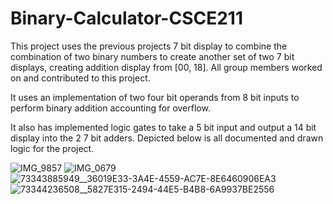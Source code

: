 # Binary-Calculator-CSCE211

This project uses the previous projects 7 bit display to combine the combination of two binary numbers to create another set of two 7 bit displays, creating addition display from [00, 18]. 
All group members worked on and contributed to this project.

It uses an implementation of two four bit operands from 8 bit inputs to perform binary addition accounting for overflow. 

It also has implemented logic gates to take a 5 bit input and output a 14 bit display into the 2 7 bit adders.
Depicted below is all documented and drawn logic for the project.


![IMG_9857](https://github.com/ianckruger/Binary-Calculator-CSCE211/assets/107899965/41d3432b-ed03-4f0f-a04b-e7579404f208)
![IMG_0679](https://github.com/ianckruger/Binary-Calculator-CSCE211/assets/107899965/8dfbebfd-c431-48c9-96de-2327435e18e3)
![73343885949__36019E33-3A4E-4559-AC7E-8E6460906EA3](https://github.com/ianckruger/Binary-Calculator-CSCE211/assets/107899965/c286ecae-0a92-4dc9-b482-7298fb4594e3)
![73344236508__5827E315-2494-44E5-B4B8-6A9937BE2556](https://github.com/ianckruger/Binary-Calculator-CSCE211/assets/107899965/4b651d41-fbe3-4ffc-95e8-7d9d6e112fb8)
